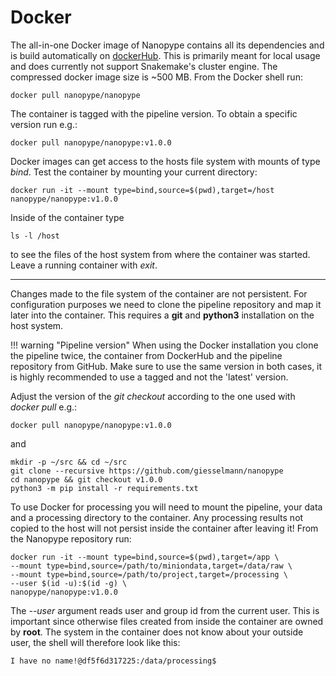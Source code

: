 # Docker

The all-in-one Docker image of Nanopype contains all its dependencies and is build automatically on [dockerHub](https://hub.docker.com/r/nanopype/nanopype). This is primarily meant for local usage and does currently not support Snakemake's cluster engine. The compressed docker image size is ~500 MB. From the Docker shell run:

    docker pull nanopype/nanopype

The container is tagged with the pipeline version. To obtain a specific version run e.g.:

    docker pull nanopype/nanopype:v1.0.0

Docker images can get access to the hosts file system with mounts of type *bind*. Test the container by mounting your current directory:

    docker run -it --mount type=bind,source=$(pwd),target=/host nanopype/nanopype:v1.0.0

Inside of the container type

    ls -l /host

to see the files of the host system from where the container was started. Leave a running container with *exit*.

- - -

Changes made to the file system of the container are not persistent. For configuration purposes we need to clone the pipeline repository and map it later into the container. This requires a **git** and **python3** installation on the host system.

!!! warning "Pipeline version"
    When using the Docker installation you clone the pipeline twice, the container from DockerHub and the pipeline repository from GitHub. Make sure to use the same version in both cases, it is highly recommended to use a tagged and not the 'latest' version.

Adjust the version of the *git checkout* according to the one used with *docker pull* e.g.:

```
docker pull nanopype/nanopype:v1.0.0
```

and

```
mkdir -p ~/src && cd ~/src
git clone --recursive https://github.com/giesselmann/nanopype
cd nanopype && git checkout v1.0.0
python3 -m pip install -r requirements.txt
```

To use Docker for processing you will need to mount the pipeline, your data and a processing directory to the container. Any processing results not copied to the host will not persist inside the container after leaving it! From the Nanopype repository run:
```
docker run -it --mount type=bind,source=$(pwd),target=/app \
--mount type=bind,source=/path/to/miniondata,target=/data/raw \
--mount type=bind,source=/path/to/project,target=/processing \
--user $(id -u):$(id -g) \
nanopype/nanopype:v1.0.0
```

The *--user* argument reads user and group id from the current user. This is important since otherwise files created from inside the container are owned by **root**. The system in the container does not know about your outside user, the shell will therefore look like this:

```
I have no name!@df5f6d317225:/data/processing$
```
